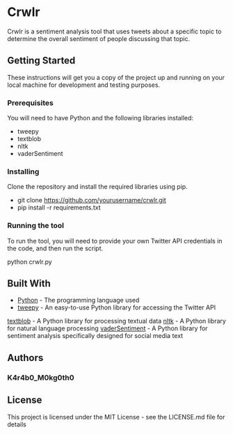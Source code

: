 # Crwlr

Crwlr is a sentiment analysis tool that uses tweets about a specific topic to determine the overall sentiment of people discussing that topic.

## Getting Started

These instructions will get you a copy of the project up and running on your local machine for development and testing purposes.

### Prerequisites

You will need to have Python and the following libraries installed:

- tweepy
- textblob
- nltk
- vaderSentiment

### Installing

Clone the repository and install the required libraries using pip.

- git clone <https://github.com/yourusername/crwlr.git>
- pip install -r requirements.txt

### Running the tool

To run the tool, you will need to provide your own Twitter API credentials in the code, and then run the script.

python crwlr.py

## Built With

* [Python](https://www.python.org/) - The programming language used
* [tweepy](https://www.tweepy.org/) - An easy-to-use Python library for accessing the Twitter API

[textblob](https://textblob.readthedocs.io/en/dev/) - A Python library for processing textual data
[nltk](https://www.nltk.org/) - A Python library for natural language processing
[vaderSentiment](https://github.com/cjhutto/vaderSentiment) - A Python library for sentiment analysis specifically designed for social media text

## Authors
### K4r4b0_M0kg0th0 

## License

This project is licensed under the MIT License - see the LICENSE.md file for details